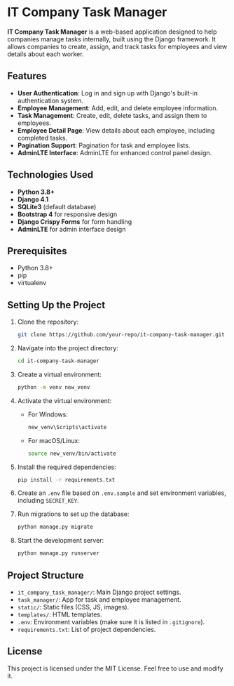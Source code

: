 # IT Company Task Manager

**IT Company Task Manager** is a web-based application designed to help companies manage tasks internally, built using the Django framework. It allows companies to create, assign, and track tasks for employees and view details about each worker.

## Features
- **User Authentication**: Log in and sign up with Django's built-in authentication system.
- **Employee Management**: Add, edit, and delete employee information.
- **Task Management**: Create, edit, delete tasks, and assign them to employees.
- **Employee Detail Page**: View details about each employee, including completed tasks.
- **Pagination Support**: Pagination for task and employee lists.
- **AdminLTE Interface**: AdminLTE for enhanced control panel design.

## Technologies Used
- **Python 3.8+**
- **Django 4.1**
- **SQLite3** (default database)
- **Bootstrap 4** for responsive design
- **Django Crispy Forms** for form handling
- **AdminLTE** for admin interface design

## Prerequisites
- Python 3.8+
- pip
- virtualenv

## Setting Up the Project

1. Clone the repository:
    ```bash
    git clone https://github.com/your-repo/it-company-task-manager.git
    ```

2. Navigate into the project directory:
    ```bash
    cd it-company-task-manager
    ```

3. Create a virtual environment:
    ```bash
    python -m venv new_venv
    ```

4. Activate the virtual environment:
    - For Windows:
      ```bash
      new_venv\Scripts\activate
      ```
    - For macOS/Linux:
      ```bash
      source new_venv/bin/activate
      ```

5. Install the required dependencies:
    ```bash
    pip install -r requirements.txt
    ```

6. Create an `.env` file based on `.env.sample` and set environment variables, including `SECRET_KEY`.

7. Run migrations to set up the database:
    ```bash
    python manage.py migrate
    ```

8. Start the development server:
    ```bash
    python manage.py runserver
    ```

## Project Structure
- `it_company_task_manager/`: Main Django project settings.
- `task_manager/`: App for task and employee management.
- `static/`: Static files (CSS, JS, images).
- `templates/`: HTML templates.
- `.env`: Environment variables (make sure it is listed in `.gitignore`).
- `requirements.txt`: List of project dependencies.

## License
This project is licensed under the MIT License. Feel free to use and modify it.


